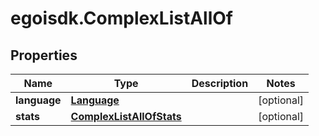 # egoisdk.ComplexListAllOf

## Properties

Name | Type | Description | Notes
------------ | ------------- | ------------- | -------------
**language** | [**Language**](Language.md) |  | [optional] 
**stats** | [**ComplexListAllOfStats**](ComplexListAllOfStats.md) |  | [optional] 


